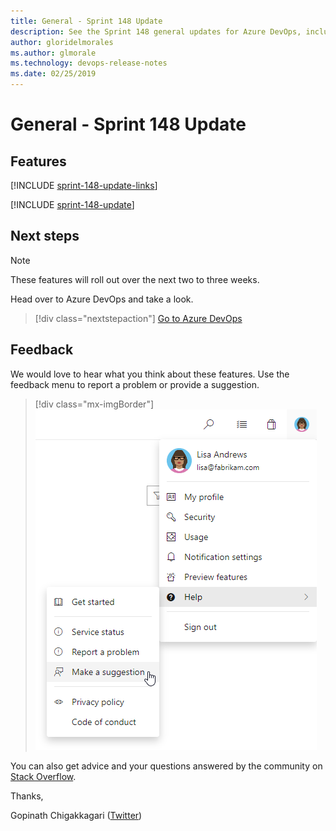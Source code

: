 ```yaml
---
title: General - Sprint 148 Update
description: See the Sprint 148 general updates for Azure DevOps, including next steps.
author: gloridelmorales
ms.author: glmorale
ms.technology: devops-release-notes
ms.date: 02/25/2019
---
```


# General - Sprint 148 Update

## Features

[!INCLUDE [sprint-148-update-links](../includes/general/sprint-148-update-links.md)]

[!INCLUDE [sprint-148-update](../includes/general/sprint-148-update.md)]

## Next steps

> [!NOTE]
> These features will roll out over the next two to three weeks.

Head over to Azure DevOps and take a look.

> [!div class="nextstepaction"]
> [Go to Azure DevOps](https://go.microsoft.com/fwlink/?LinkId=307137&campaign=o~msft~docs~product-vsts~release-notes)

## Feedback

We would love to hear what you think about these features. Use the feedback menu to report a problem or provide a suggestion.

> [!div class="mx-imgBorder"]
> ![Make a suggestion](../../media/help-make-a-suggestion.png)

You can also get advice and your questions answered by the community on [Stack Overflow](https://stackoverflow.com/questions/tagged/azure-devops).

Thanks,

Gopinath Chigakkagari ([Twitter](https://twitter.com/gopinach))
